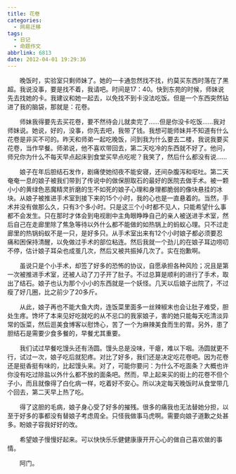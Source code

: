 ```yaml
---
title: 花卷
categories:
  - 网易迁移
tags:
  - 日记
  - 命题作文
abbrlink: 6813
date: 2012-04-01 19:29:36
---
```


&emsp;&emsp;晚饭时，实验室只剩师妹了。她的一卡通忽然找不找，约莫买东西时落在了黑超。我说没事，要是找不着，我请吧。时间是17：40。快到东苑的时候，师妹说先去找她的卡。我建议和她一起去，以免找不到卡没法吃饭。但是一个东西突然钻进了我的脑袋，那就是：花卷。
<!-- more -->

&emsp;&emsp;师妹我得要先去买花卷，要不然待会儿就卖完了……但是你没卡吃饭……我对师妹说。她说，好的，没事，你先去吧，我带了钱。我想可能师妹并不知道有什么花卷是非买不可的。昨天和师弟一起吃晚饭，问到我为什么要去二楼，我说我要买花卷，当作早餐。师弟说，他不喜欢带回去，第二天吃冷的东西就不好了。他问，师兄你为什么不每天早点起床到食堂买早点吃呢？我笑了，然后什么都没有说……

&emsp;&emsp;娘子在年后胆结石发作，剧痛使她彻夜不能安寝，还间杂腹泻和呕吐。第二天奄奄一息的娘子被我们带到了传说中的做保胆取石的最好的医院去做手术。被一颗小小的黄绿色恶魔精灵折磨的生不如死的娘子心理和身理都脆弱的像块悬挂的冰块。从娘子被推进手术室到接下来的15个小时，我的心也是一直悬着的。当然，手术并没有做那么久，只有3个多小时。只是这三个小时都不见人，只能希望什么事都不会发生。只在那时才体会到电视剧中主角眼睁睁自己的亲人被送进手术室，然后自己在走廊里除了焦急等待以外什么都不能做的如热锅上的蚂蚁心理。只不过走廊里的热锅蚂蚁不是一只，是好多只。从手术室出来有12个小时娘子都必须要忍痛和困保持清醒，以免做过手术的部位粘连。然后我就一个劲儿的在娘子耳边唠叨不停，估计娘子耳朵也成茧几次，然后又被共振掉几次了。实在抱歉啊。

&emsp;&emsp;虽说只是个小手术，却签了好多的恐怖的协议，自愿承担各种风险；况且是第一次被推进手术室，还被人动了刀子开了肚子。不过总算是顺利的进行了手术，取出了结石。娘子也认为那个小小的东西就是一个妖怪。几天以后娘子出院了，不过瘦了好几圈，比之前少了20多斤。

&emsp;&emsp;从此，娘子再也不能大鱼大肉，连饭菜里面多一丝辣椒末也会让肚子难受，胆处生疼。馋坏了本来见好吃就吃的从不忌口的我家娘子，害的她只能每天吃清淡异常的饭菜，然后逛美食博客以慰馋心，苦了一个为麻辣美食而生的胃。另外，患了胆结石是需要少食多餐的，早餐尤其重要。

&emsp;&emsp;我们试过早餐吃馒头还有汤圆。馒头总是没味，干瘪，难以下咽。汤圆就更不行，试过一次，娘子吃后就犯疼。对比了好多，我们还是决定吃花卷吧。因为花卷还是挺香挺有味的，比起馒头来。对了，可能你要问：为什么不吃面条？大概也许你没有吃过除盐以外什么都不放的面条吧。然而，早上起来买的街上的花卷不但个子小，而且就像得了白化病一样，吃着好不安心。所以决定每天晚饭时从食堂带几个回去，第二天早上热了吃。

&emsp;&emsp;得了这胆的毛病，娘子身心受了好多的摧残。很多的痛我也无法替她分担，以至于好多的事都没有替娘子考虑周全。只怪我做事马虎啊。需要向娘子道歉之处甚多。盼娘子容我好好的改。

&emsp;&emsp;希望娘子慢慢好起来。可以快快乐乐健健康康开开心心的做自己喜欢做的事情。

&emsp;&emsp;阿门。


